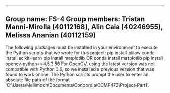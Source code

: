 ------------------------------------------------------------------------------------------------------
Group name: FS-4
Group members: Tristan Manni-Mirolla (40112168), Alin Caia (40246955), Melissa Ananian (40112159)
------------------------------------------------------------------------------------------------------

The following packages must be installed in your environment to execute the Python scripts that we wrote for this project:
pip install pillow
conda install scikit-learn
pip install matplotlib OR conda install matplotlib
pip install opencv-python==4.5.3.56 
For OpenCV, using the latest version was not compatible with Python 3.6, so we installed a previous version that was found to work online.
The Python scripts prompt the user to enter an absolute file path of the format 'C:\Users\Meliimoon\Documents\Concordia\COMP472\Project-Part1'.